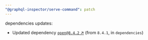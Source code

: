 ```yaml
---
"@graphql-inspector/serve-command": patch
---
```

dependencies updates:
  - Updated dependency [`open@8.4.2` ↗︎](https://www.npmjs.com/package/open/v/8.4.2) (from `8.4.1`, in `dependencies`)
